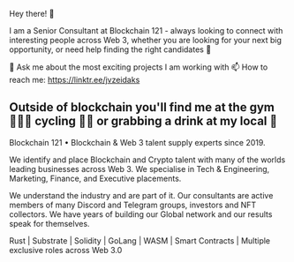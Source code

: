 Hey there! 👋

I am a Senior Consultant at Blockchain 121 - always looking to connect with interesting people across Web 3, whether you are looking for your next big opportunity, or need help finding the right candidates 👯 

💬 Ask me about the most exciting projects I am working with
📫 How to reach me: https://linktr.ee/jvzeidaks

Outside of blockchain you'll find me at the gym 🏋🏽‍♂ cycling 🚴‍♂️ or grabbing a drink at my local 🍺
-------------------------------------------------------------------------------------------------------------------------------------------------------------------------

Blockchain 121 • Blockchain & Web 3 talent supply experts since 2019. 

We identify and place Blockchain and Crypto talent with many of the worlds leading businesses across Web 3. We specialise in Tech & Engineering, Marketing, Finance, and Executive placements. 

We understand the industry and are part of it. Our consultants are active members of many Discord and Telegram groups, investors and NFT collectors. We have years of building our Global network and our results speak for themselves.

Rust | Substrate | Solidity | GoLang | WASM | Smart Contracts | Multiple exclusive roles across Web 3.0
